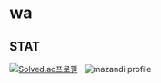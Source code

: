 # wa
## STAT
[![Solved.ac프로필](http://mazassumnida.wtf/api/v2/generate_badge?boj=wnstj0304)](https://solved.ac/wnstj0304) &nbsp;
![mazandi profile](http://mazandi.herokuapp.com/api?handle=wnstj0304&theme=warm)
